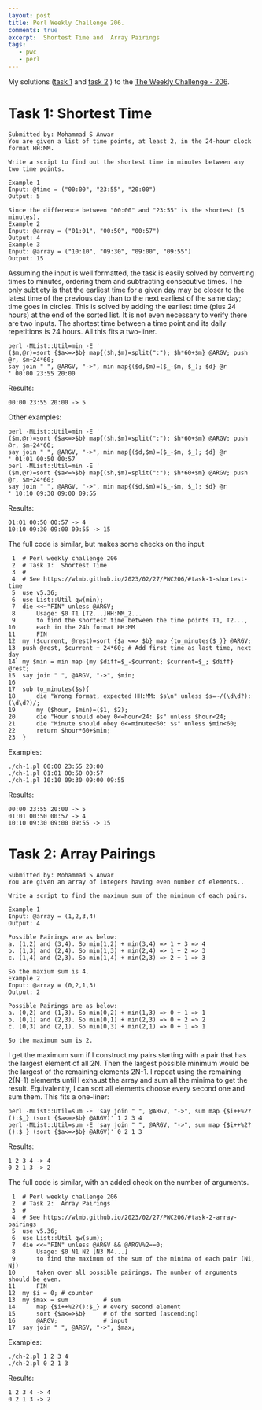 ```yaml
---
layout: post
title: Perl Weekly Challenge 206.
comments: true
excerpt:  Shortest Time and  Array Pairings
tags:
   - pwc
   - perl
---
```


My solutions
([task 1](https://github.com/wlmb/perlweeklychallenge-club/blob/master/challenge-206/wlmb/perl/ch-1.pl)
and
[task 2](https://github.com/wlmb/perlweeklychallenge-club/blob/master/challenge-206/wlmb/perl/ch-2.pl)
)
to the  [The Weekly Challenge - 206](https://theweeklychallenge.org/blog/perl-weekly-challenge-206).


# Task 1: Shortest Time

    Submitted by: Mohammad S Anwar
    You are given a list of time points, at least 2, in the 24-hour clock format HH:MM.

    Write a script to find out the shortest time in minutes between any two time points.

    Example 1
    Input: @time = ("00:00", "23:55", "20:00")
    Output: 5

    Since the difference between "00:00" and "23:55" is the shortest (5 minutes).
    Example 2
    Input: @array = ("01:01", "00:50", "00:57")
    Output: 4
    Example 3
    Input: @array = ("10:10", "09:30", "09:00", "09:55")
    Output: 15

Assuming the input is well formatted, the task is easily solved by
converting times to minutes, ordering them and subtracting consecutive
times. The only subtlety is that the earliest time for a given day may be
closer to the latest time of the previous day than to the next
earliest of the same day; time goes in circles. This is solved by
adding the earliest time (plus 24 hours) at the end of the sorted list. It is
not even necessary to verify there are two inputs. The shortest time
between a time point and its daily repetitions is 24 hours. All this
fits a two-liner.

    perl -MList::Util=min -E '
    ($m,@r)=sort {$a<=>$b} map{($h,$m)=split(":"); $h*60+$m} @ARGV; push @r, $m+24*60;
    say join " ", @ARGV, "->", min map{($d,$m)=($_-$m, $_); $d} @r
    ' 00:00 23:55 20:00

Results:

    00:00 23:55 20:00 -> 5

Other examples:

    perl -MList::Util=min -E '
    ($m,@r)=sort {$a<=>$b} map{($h,$m)=split(":"); $h*60+$m} @ARGV; push @r, $m+24*60;
    say join " ", @ARGV, "->", min map{($d,$m)=($_-$m, $_); $d} @r
    ' 01:01 00:50 00:57
    perl -MList::Util=min -E '
    ($m,@r)=sort {$a<=>$b} map{($h,$m)=split(":"); $h*60+$m} @ARGV; push @r, $m+24*60;
    say join " ", @ARGV, "->", min map{($d,$m)=($_-$m, $_); $d} @r
    ' 10:10 09:30 09:00 09:55

Results:

    01:01 00:50 00:57 -> 4
    10:10 09:30 09:00 09:55 -> 15

The full code is similar, but makes some checks on the input

     1  # Perl weekly challenge 206
     2  # Task 1:  Shortest Time
     3  #
     4  # See https://wlmb.github.io/2023/02/27/PWC206/#task-1-shortest-time
     5  use v5.36;
     6  use List::Util qw(min);
     7  die <<~"FIN" unless @ARGV;
     8      Usage: $0 T1 [T2...]HH:MM_2...
     9      to find the shortest time between the time points T1, T2...,
    10      each in the 24h format HH:MM
    11      FIN
    12  my ($current, @rest)=sort {$a <=> $b} map {to_minutes($_)} @ARGV;
    13  push @rest, $current + 24*60; # Add first time as last time, next day
    14  my $min = min map {my $diff=$_-$current; $current=$_; $diff} @rest;
    15  say join " ", @ARGV, "->", $min;
    16
    17  sub to_minutes($s){
    18      die "Wrong format, expected HH:MM: $s\n" unless $s=~/(\d\d?):(\d\d?)/;
    19      my ($hour, $min)=($1, $2);
    20      die "Hour should obey 0<=hour<24: $s" unless $hour<24;
    21      die "Minute should obey 0<=minute<60: $s" unless $min<60;
    22      return $hour*60+$min;
    23  }

Examples:

    ./ch-1.pl 00:00 23:55 20:00
    ./ch-1.pl 01:01 00:50 00:57
    ./ch-1.pl 10:10 09:30 09:00 09:55

Results:

    00:00 23:55 20:00 -> 5
    01:01 00:50 00:57 -> 4
    10:10 09:30 09:00 09:55 -> 15


# Task 2: Array Pairings

    Submitted by: Mohammad S Anwar
    You are given an array of integers having even number of elements..

    Write a script to find the maximum sum of the minimum of each pairs.

    Example 1
    Input: @array = (1,2,3,4)
    Output: 4

    Possible Pairings are as below:
    a. (1,2) and (3,4). So min(1,2) + min(3,4) => 1 + 3 => 4
    b. (1,3) and (2,4). So min(1,3) + min(2,4) => 1 + 2 => 3
    c. (1,4) and (2,3). So min(1,4) + min(2,3) => 2 + 1 => 3

    So the maxium sum is 4.
    Example 2
    Input: @array = (0,2,1,3)
    Output: 2

    Possible Pairings are as below:
    a. (0,2) and (1,3). So min(0,2) + min(1,3) => 0 + 1 => 1
    b. (0,1) and (2,3). So min(0,1) + min(2,3) => 0 + 2 => 2
    c. (0,3) and (2,1). So min(0,3) + min(2,1) => 0 + 1 => 1

    So the maximum sum is 2.

I get the maximum sum if I construct my pairs starting with a pair
that has the largest element of all 2N. Then the largest possible minimum
would be the largest of the remaining elements 2N-1. I repeat using
the remaining 2(N-1) elements until I exhaust the array and sum all
the minima to get the result. Equivalently, I can sort all elements
choose every second one and sum them. This fits a one-liner:

    perl -MList::Util=sum -E 'say join " ", @ARGV, "->", sum map {$i++%2?():$_} (sort {$a<=>$b} @ARGV)' 1 2 3 4
    perl -MList::Util=sum -E 'say join " ", @ARGV, "->", sum map {$i++%2?():$_} (sort {$a<=>$b} @ARGV)' 0 2 1 3

Results:

    1 2 3 4 -> 4
    0 2 1 3 -> 2

The full code is similar, with an added check on the number of
arguments.

     1  # Perl weekly challenge 206
     2  # Task 2:  Array Pairings
     3  #
     4  # See https://wlmb.github.io/2023/02/27/PWC206/#task-2-array-pairings
     5  use v5.36;
     6  use List::Util qw(sum);
     7  die <<~"FIN" unless @ARGV && @ARGV%2==0;
     8      Usage: $0 N1 N2 [N3 N4...]
     9      to find the maximum of the sum of the minima of each pair (Ni, Nj)
    10      taken over all possible pairings. The number of arguments should be even.
    11      FIN
    12  my $i = 0; # counter
    13  my $max = sum          # sum
    14      map {$i++%2?():$_} # every second element
    15      sort {$a<=>$b}     # of the sorted (ascending)
    16      @ARGV;             # input
    17  say join " ", @ARGV, "->", $max;

Examples:

    ./ch-2.pl 1 2 3 4
    ./ch-2.pl 0 2 1 3

Results:

    1 2 3 4 -> 4
    0 2 1 3 -> 2

